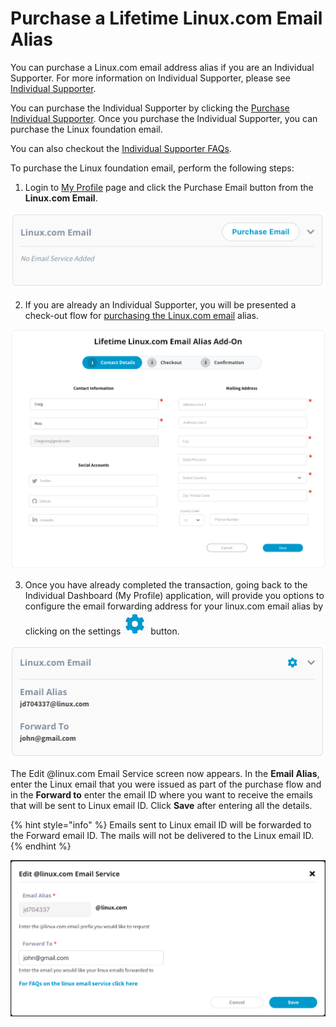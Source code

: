 # Purchase a Lifetime Linux.com Email Alias

You can purchase a Linux.com email address alias if you are an Individual Supporter. For more information on Individual Supporter, please see [Individual Supporter](https://www.linuxfoundation.org/about/individual-supporters/).

You can purchase the Individual Supporter by clicking the [Purchase Individual Supporter](https://joinnow.dev.platform.linuxfoundation.org/?project=tlf&product=01t17000007X61GAAS#/enrollment). Once you purchase the Individual Supporter, you can purchase the Linux foundation email.

You can also checkout the [Individual Supporter FAQs](https://www.linuxfoundation.org/about/individual-supporters/faq/#faq1).

To purchase the Linux foundation email, perform the following steps:

1. Login to [My Profile](https://myprofile.linuxfoundation.org/) page and click the Purchase Email button from the **Linux.com Email**.

![Linux.com email purchase](../.gitbook/assets/purchaselinuxemail.png)

2. If you are already an Individual Supporter,  you will be presented a check-out flow for [purchasing the Linux.com email](https://joinnow.platform.linuxfoundation.org/?project=tlf&product=01t2M000005wBazQAE#/) alias. 

![](../.gitbook/assets/linuxemailpurchaseflow.png)

3. Once you have already completed the transaction, going back to the Individual Dashboard \(My Profile\) application, will provide you options to configure the email forwarding address for your linux.com email alias by clicking on the settings ![](../.gitbook/assets/settings%20%281%29.png) button.

![](../.gitbook/assets/configlinuxbutton.png)

The Edit @linux.com Email Service screen now appears. In the **Email Alias**, enter the Linux email that you were issued as part of the purchase flow and in the **Forward to** enter the email ID where you want to receive the emails that will be sent to Linux email ID. Click **Save** after entering all the details.

{% hint style="info" %}
Emails sent to Linux email ID will be forwarded to the Forward email ID. The mails will not be delivered to the Linux email ID.
{% endhint %}

![](../.gitbook/assets/editlinuxemail.png)



